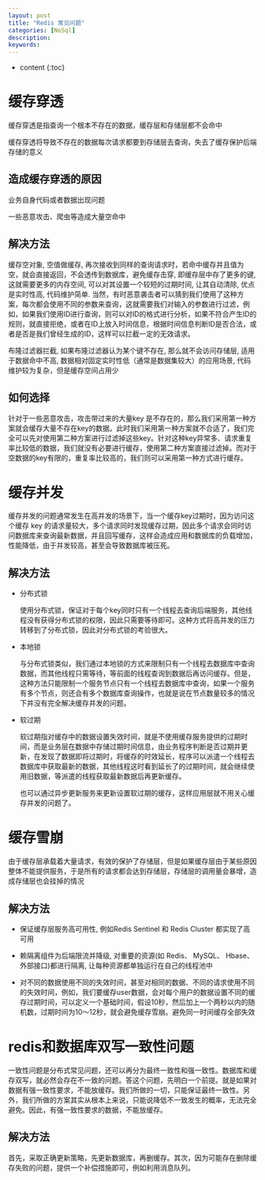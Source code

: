 ```yaml
---
layout: post
title: "Redis 常见问题"
categories: [NoSql]
description:
keywords:
---
```


* content
{:toc}
# 缓存穿透

缓存穿透是指查询一个根本不存在的数据，缓存层和存储层都不会命中

缓存穿透将导致不存在的数据每次请求都要到存储层去查询，失去了缓存保护后端存储的意义

## 造成缓存穿透的原因

业务自身代码或者数据出现问题

一些恶意攻击、爬虫等造成大量空命中

## 解决方法

缓存空对象, 空值做缓存, 再次接收到同样的查询请求时，若命中缓存并且值为空，就会直接返回，不会透传到数据库，避免缓存击穿, 即缓存层中存了更多的键, 这就需要更多的内存空间, 可以对其设置一个较短的过期时间, 让其自动清除, 优点是实时性高, 代码维护简单. 当然，有时恶意袭击者可以猜到我们使用了这种方案，每次都会使用不同的参数来查询，这就需要我们对输入的参数进行过滤，例如，如果我们使用ID进行查询，则可以对ID的格式进行分析，如果不符合产生ID的规则，就直接拒绝，或者在ID上放入时间信息，根据时间信息判断ID是否合法，或者是否是我们曾经生成的ID，这样可以拦截一定的无效请求。

布隆过滤器拦截, 如果布隆过滤器认为某个键不存在, 那么就不会访问存储层, 适用于数据命中不高, 数据相对固定实时性低（通常是数据集较大）的应用场景, 代码维护较为复杂，但是缓存空间占用少

## 如何选择

针对于一些恶意攻击，攻击带过来的大量key 是不存在的，那么我们采用第一种方案就会缓存大量不存在key的数据。此时我们采用第一种方案就不合适了，我们完全可以先对使用第二种方案进行过滤掉这些key。针对这种key异常多、请求重复率比较低的数据，我们就没有必要进行缓存，使用第二种方案直接过滤掉。而对于空数据的key有限的，重复率比较高的，我们则可以采用第一种方式进行缓存。



# 缓存并发

缓存并发的问题通常发生在高并发的场景下，当一个缓存key过期时，因为访问这个缓存 key 的请求量较大，多个请求同时发现缓存过期，因此多个请求会同时访问数据库来查询最新数据，并且回写缓存，这样会造成应用和数据库的负载增加，性能降低，由于并发较高，甚至会导致数据库被压死。

## 解决方法

- 分布式锁

    使用分布式锁，保证对于每个key同时只有一个线程去查询后端服务，其他线程没有获得分布式锁的权限，因此只需要等待即可。这种方式将高并发的压力转移到了分布式锁，因此对分布式锁的考验很大。

- 本地锁

    与分布式锁类似，我们通过本地锁的方式来限制只有一个线程去数据库中查询数据，而其他线程只需等待，等前面的线程查询到数据后再访问缓存。但是，这种方法只能限制一个服务节点只有一个线程去数据库中查询，如果一个服务有多个节点，则还会有多个数据库查询操作，也就是说在节点数量较多的情况下并没有完全解决缓存并发的问题。

- 软过期

    软过期指对缓存中的数据设置失效时间，就是不使用缓存服务提供的过期时间，而是业务层在数据中存储过期时间信息，由业务程序判断是否过期并更新，在发现了数据即将过期时，将缓存的时效延长，程序可以派遣一个线程去数据库中获取最新的数据，其他线程这时看到延长了的过期时间，就会继续使用旧数据，等派遣的线程获取最新数据后再更新缓存。

    也可以通过异步更新服务来更新设置软过期的缓存，这样应用层就不用关心缓存并发的问题了。



# 缓存雪崩

由于缓存层承载着大量请求，有效的保护了存储层，但是如果缓存层由于某些原因整体不能提供服务，于是所有的请求都会达到存储层，存储层的调用量会暴增，造成存储层也会挂掉的情况

## 解决方法

* 保证缓存层服务高可用性, 例如Redis Sentinel 和 Redis Cluster 都实现了高可用

* 赖隔离组件为后端限流并降级, 对重要的资源(如 Redis、 MySQL、 Hbase、外部接口)都进行隔离, 让每种资源都单独运行在自己的线程池中

* 对不同的数据使用不同的失效时间，甚至对相同的数据、不同的请求使用不同的失效时间，例如，我们要缓存user数据，会对每个用户的数据设置不同的缓存过期时间，可以定义一个基础时间，假设10秒，然后加上一个两秒以内的随机数，过期时间为10～12秒，就会避免缓存雪崩。避免同一时间缓存全部失效

# redis和数据库双写一致性问题

一致性问题是分布式常见问题，还可以再分为最终一致性和强一致性。数据库和缓存双写，就必然会存在不一致的问题。答这个问题，先明白一个前提。就是如果对数据有强一致性要求，不能放缓存。我们所做的一切，只能保证最终一致性。另外，我们所做的方案其实从根本上来说，只能说降低不一致发生的概率，无法完全避免。因此，有强一致性要求的数据，不能放缓存。

## 解决方法

首先，采取正确更新策略，先更新数据库，再删缓存。其次，因为可能存在删除缓存失败的问题，提供一个补偿措施即可，例如利用消息队列。

